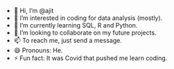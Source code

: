 - 👋 Hi, I’m @ajit
- 👀 I’m interested in coding for data analysis (mostly).
- 🌱 I’m currently learning SQL, R and Python.
- 💞️ I’m looking to collaborate on my future projects.
- 📫 To reach me, just send a message.
- 😄 Pronouns: He.
- ⚡ Fun fact: It was Covid that pushed me learn coding.

<!---
ajit-data-123/ajit-data-123 is a ✨ special ✨ repository because its `README.md` (this file) appears on your GitHub profile.
You can click the Preview link to take a look at your changes.
--->
